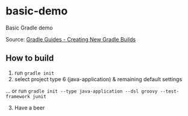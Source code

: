 # basic-demo
Basic Gradle demo

Source: [Gradle Guides - Creating New Gradle Builds](https://guides.gradle.org/creating-new-gradle-builds/)

## How to build

1. run `gradle init`
2. select project type 6 (java-application) & remaining default settings

... or run `gradle init --type java-application --dsl groovy --test-framework junit`

3. Have a beer
